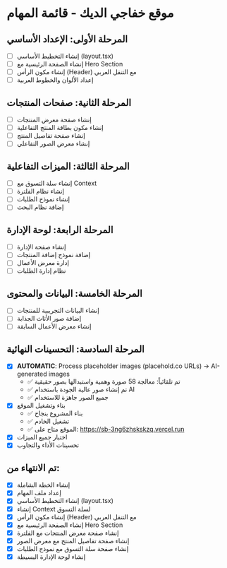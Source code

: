 # موقع خفاجي الديك - قائمة المهام

## المرحلة الأولى: الإعداد الأساسي
- [ ] إنشاء التخطيط الأساسي (layout.tsx)
- [ ] إنشاء الصفحة الرئيسية مع Hero Section
- [ ] إنشاء مكون الرأس (Header) مع التنقل العربي
- [ ] إعداد الألوان والخطوط العربية

## المرحلة الثانية: صفحات المنتجات
- [ ] إنشاء صفحة معرض المنتجات
- [ ] إنشاء مكون بطاقة المنتج التفاعلية
- [ ] إنشاء صفحة تفاصيل المنتج
- [ ] إنشاء معرض الصور التفاعلي

## المرحلة الثالثة: الميزات التفاعلية
- [ ] إنشاء سلة التسوق مع Context
- [ ] إنشاء نظام الفلترة
- [ ] إنشاء نموذج الطلبات
- [ ] إضافة نظام البحث

## المرحلة الرابعة: لوحة الإدارة
- [ ] إنشاء صفحة الإدارة
- [ ] إضافة نموذج إضافة المنتجات
- [ ] إدارة معرض الأعمال
- [ ] نظام إدارة الطلبات

## المرحلة الخامسة: البيانات والمحتوى
- [ ] إنشاء البيانات التجريبية للمنتجات
- [ ] إضافة صور الأثاث الجذابة
- [ ] إنشاء معرض الأعمال السابقة

## المرحلة السادسة: التحسينات النهائية
- [x] **AUTOMATIC**: Process placeholder images (placehold.co URLs) → AI-generated images
  - ✅ تم تلقائياً: معالجة 58 صورة وهمية واستبدالها بصور حقيقية
  - ✅ تم إنشاء صور عالية الجودة باستخدام AI
  - ✅ جميع الصور جاهزة للاستخدام
- [x] بناء وتشغيل الموقع
  - ✅ بناء المشروع بنجاح
  - ✅ تشغيل الخادم
  - ✅ الموقع متاح على: https://sb-3ng6zhskskzq.vercel.run
- [x] اختبار جميع الميزات
- [x] تحسينات الأداء والتجاوب

## تم الانتهاء من:
- [x] إنشاء الخطة الشاملة
- [x] إعداد ملف المهام
- [x] إنشاء التخطيط الأساسي (layout.tsx)
- [x] إنشاء Context لسلة التسوق
- [x] إنشاء مكون الرأس (Header) مع التنقل العربي
- [x] إنشاء الصفحة الرئيسية مع Hero Section
- [x] إنشاء صفحة معرض المنتجات مع الفلترة
- [x] إنشاء صفحة تفاصيل المنتج مع معرض الصور
- [x] إنشاء صفحة سلة التسوق مع نموذج الطلبات
- [x] إنشاء لوحة الإدارة البسيطة